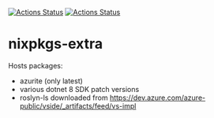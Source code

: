 [![Actions Status](https://github.com/konradmalik/nixpkgs-extra/actions/workflows/linux.yml/badge.svg)](https://github.com/konradmalik/nixpkgs-extra/actions)
[![Actions Status](https://github.com/konradmalik/nixpkgs-extra/actions/workflows/darwin.yml/badge.svg)](https://github.com/konradmalik/nixpkgs-extra/actions)

# nixpkgs-extra

Hosts packages:

-   azurite (only latest)
-   various dotnet 8 SDK patch versions
-   roslyn-ls downloaded from https://dev.azure.com/azure-public/vside/_artifacts/feed/vs-impl
